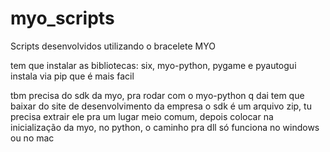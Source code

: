 # myo_scripts
Scripts desenvolvidos utilizando o bracelete MYO

tem que instalar as bibliotecas: six, myo-python, pygame e pyautogui
instala via pip que é mais facil

tbm precisa do sdk da myo, pra rodar com o myo-python
q dai tem que baixar do site de desenvolvimento da empresa
o sdk é um arquivo zip, tu precisa extrair ele pra um lugar meio comum, depois colocar na inicialização da myo, no python, o caminho pra dll
só funciona no windows ou no mac
